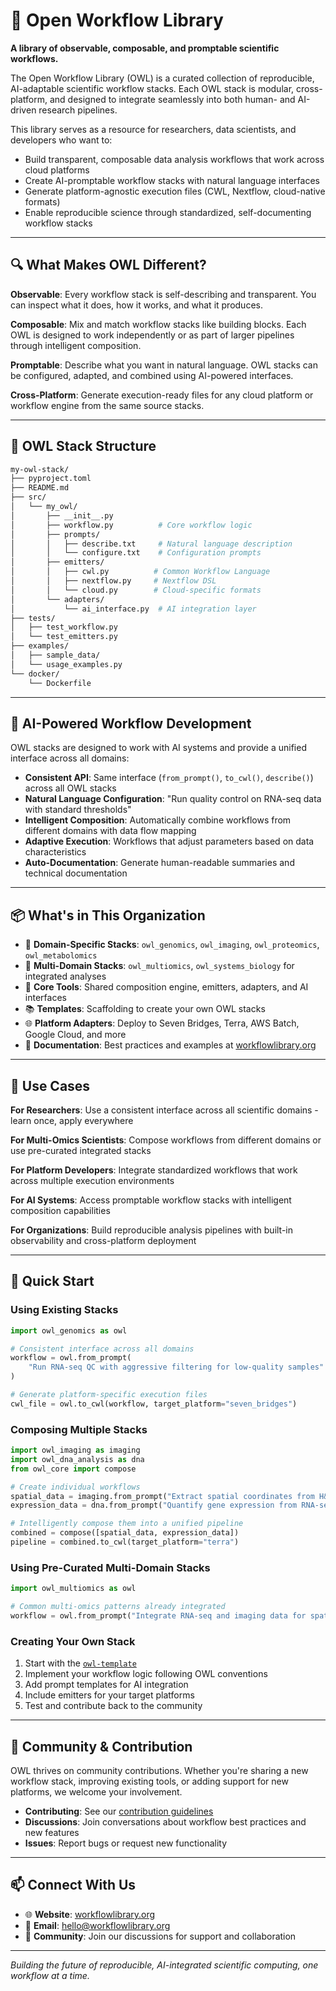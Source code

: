 # 🦉 Open Workflow Library

**A library of observable, composable, and promptable scientific workflows.**

The Open Workflow Library (OWL) is a curated collection of reproducible, AI-adaptable scientific workflow stacks. Each OWL stack is modular, cross-platform, and designed to integrate seamlessly into both human- and AI-driven research pipelines.

This library serves as a resource for researchers, data scientists, and developers who want to:

* Build transparent, composable data analysis workflows that work across cloud platforms
* Create AI-promptable workflow stacks with natural language interfaces  
* Generate platform-agnostic execution files (CWL, Nextflow, cloud-native formats)
* Enable reproducible science through standardized, self-documenting workflow stacks

---

## 🔍 What Makes OWL Different?

**Observable**: Every workflow stack is self-describing and transparent. You can inspect what it does, how it works, and what it produces.

**Composable**: Mix and match workflow stacks like building blocks. Each OWL is designed to work independently or as part of larger pipelines through intelligent composition.

**Promptable**: Describe what you want in natural language. OWL stacks can be configured, adapted, and combined using AI-powered interfaces.

**Cross-Platform**: Generate execution-ready files for any cloud platform or workflow engine from the same source stacks.

---

## 📁 OWL Stack Structure

```bash
my-owl-stack/
├── pyproject.toml
├── README.md
├── src/
│   └── my_owl/
│       ├── __init__.py
│       ├── workflow.py          # Core workflow logic
│       ├── prompts/
│       │   ├── describe.txt     # Natural language description
│       │   └── configure.txt    # Configuration prompts
│       ├── emitters/
│       │   ├── cwl.py          # Common Workflow Language
│       │   ├── nextflow.py     # Nextflow DSL
│       │   └── cloud.py        # Cloud-specific formats
│       └── adapters/
│           └── ai_interface.py  # AI integration layer
├── tests/
│   ├── test_workflow.py
│   └── test_emitters.py
├── examples/
│   ├── sample_data/
│   └── usage_examples.py
└── docker/
    └── Dockerfile
```

---

## 🧠 AI-Powered Workflow Development

OWL stacks are designed to work with AI systems and provide a unified interface across all domains:

* **Consistent API**: Same interface (`from_prompt()`, `to_cwl()`, `describe()`) across all OWL stacks
* **Natural Language Configuration**: "Run quality control on RNA-seq data with standard thresholds"
* **Intelligent Composition**: Automatically combine workflows from different domains with data flow mapping
* **Adaptive Execution**: Workflows that adjust parameters based on data characteristics
* **Auto-Documentation**: Generate human-readable summaries and technical documentation

---

## 📦 What's in This Organization

* 🧬 **Domain-Specific Stacks**: `owl_genomics`, `owl_imaging`, `owl_proteomics`, `owl_metabolomics`
* 🔬 **Multi-Domain Stacks**: `owl_multiomics`, `owl_systems_biology` for integrated analyses
* 🔧 **Core Tools**: Shared composition engine, emitters, adapters, and AI interfaces
* 📚 **Templates**: Scaffolding to create your own OWL stacks
* 🌐 **Platform Adapters**: Deploy to Seven Bridges, Terra, AWS Batch, Google Cloud, and more
* 📖 **Documentation**: Best practices and examples at [workflowlibrary.org](https://workflowlibrary.org)

---

## 🎯 Use Cases

**For Researchers**: Use a consistent interface across all scientific domains - learn once, apply everywhere

**For Multi-Omics Scientists**: Compose workflows from different domains or use pre-curated integrated stacks

**For Platform Developers**: Integrate standardized workflows that work across multiple execution environments

**For AI Systems**: Access promptable workflow stacks with intelligent composition capabilities

**For Organizations**: Build reproducible analysis pipelines with built-in observability and cross-platform deployment

---

## 🚀 Quick Start

### Using Existing Stacks
```python
import owl_genomics as owl

# Consistent interface across all domains
workflow = owl.from_prompt(
    "Run RNA-seq QC with aggressive filtering for low-quality samples"
)

# Generate platform-specific execution files
cwl_file = owl.to_cwl(workflow, target_platform="seven_bridges")
```

### Composing Multiple Stacks
```python
import owl_imaging as imaging
import owl_dna_analysis as dna
from owl_core import compose

# Create individual workflows
spatial_data = imaging.from_prompt("Extract spatial coordinates from H&E images")
expression_data = dna.from_prompt("Quantify gene expression from RNA-seq")

# Intelligently compose them into a unified pipeline
combined = compose([spatial_data, expression_data])
pipeline = combined.to_cwl(target_platform="terra")
```

### Using Pre-Curated Multi-Domain Stacks
```python
import owl_multiomics as owl

# Common multi-omics patterns already integrated
workflow = owl.from_prompt("Integrate RNA-seq and imaging data for spatial transcriptomics")
```

### Creating Your Own Stack
1. Start with the [`owl-template`](https://github.com/workflow-library/owl-template)
2. Implement your workflow logic following OWL conventions
3. Add prompt templates for AI integration
4. Include emitters for your target platforms
5. Test and contribute back to the community

---

## 🤝 Community & Contribution

OWL thrives on community contributions. Whether you're sharing a new workflow stack, improving existing tools, or adding support for new platforms, we welcome your involvement.

* **Contributing**: See our [contribution guidelines](CONTRIBUTING.md)
* **Discussions**: Join conversations about workflow best practices and new features
* **Issues**: Report bugs or request new functionality

---

## 📫 Connect With Us

* 🌐 **Website**: [workflowlibrary.org](https://workflowlibrary.org)
* 📧 **Email**: [hello@workflowlibrary.org](mailto:hello@workflowlibrary.org)
* 💬 **Community**: Join our discussions for support and collaboration

---

*Building the future of reproducible, AI-integrated scientific computing, one workflow at a time.*

